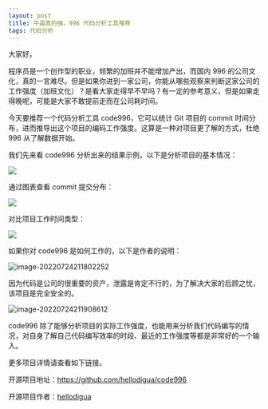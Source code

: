 ```yaml
---
layout: post
title: 牛逼真的强，996 代码分析工具推荐
tags: 代码分析
---
```


大家好。

程序员是一个创作型的职业，频繁的加班并不能增加产出，而国内 996 的公司文化，真的一言难尽。但是如果你进到一家公司，你能从哪些观察来判断这家公司的工作强度（加班文化）？是看大家走得早不早吗？有一定的参考意义，但是如果走得晚呢，可能是大家不敢提前走而在公司耗时间。

今天要推荐一个代码分析工具 code996，它可以统计 Git 项目的 commit 时间分布，进而推导出这个项目的编码工作强度。这算是一种对项目更了解的方式，杜绝 996 从了解数据开始。

我们先来看 code996 分析出来的结果示例，以下是分析项目的基本情况：

![](https://7465-test-3c9b5e-1-1301419220.tcb.qcloud.la/images/compress_code996.1.png)

通过图表查看 commit 提交分布：

![](https://7465-test-3c9b5e-1-1301419220.tcb.qcloud.la/images/compress_code996.2.png)

对比项目工作时间类型：

![](https://7465-test-3c9b5e-1-1301419220.tcb.qcloud.la/images/compress_code996.3.png)

如果你对 code996 是如何工作的，以下是作者的说明：

![image-20220724211802252](https://7465-test-3c9b5e-1-1301419220.tcb.qcloud.la/images/compress_image-20220724211802252.png)

因为代码是公司的很重要的资产，泄露是肯定不行的，为了解决大家的后顾之忧，该项目是完全安全的。

![image-20220724211908612](https://7465-test-3c9b5e-1-1301419220.tcb.qcloud.la/images/compress_image-20220724211908612.png)

code996 除了能够分析项目的实际工作强度，也能用来分析我们代码编写的情况，对自身了解自己代码编写效率的时段、最近的工作强度等都是非常好的一个输入。

更多项目详情请查看如下链接。

开源项目地址：https://github.com/hellodigua/code996

开源项目作者：[hellodigua](https://github.com/hellodigua)